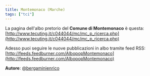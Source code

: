 ```yaml
---
title: Montemonaco (Marche)
tags: ["tci"]
---
```


La pagina dell'albo pretorio del **Comune di Montemonaco** è questa: [http://www.tecuting.it/c044044/mc/mc_p_ricerca.php](http://www.tecuting.it/c044044/mc/mc_p_ricerca.php)

Adesso puoi seguire le nuove pubblicazioni in albo tramite feed RSS: [http://feeds.feedburner.com/AlbopopMontemonaco](http://feeds.feedburner.com/AlbopopMontemonaco)


**Autore**: [@bergaminienrico](https://twitter.com/bergaminienrico)
